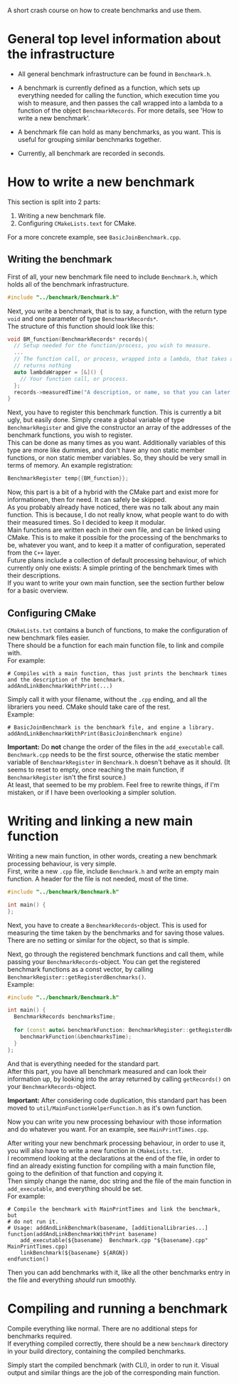 A short crash course on how to create benchmarks and use them.

# General top level information about the infrastructure
- All general benchmark infrastructure can be found in `Benchmark.h`.  

- A benchmark is currently defined as a function, which sets up everything needed for calling the function, which execution time you wish to measure, and then passes the call wrapped into a lambda to a function of the object `BenchmarkRecords`. For more details, see 'How to write a new benchmark'.

- A benchmark file can hold as many benchmarks, as you want. This is useful for grouping similar benchmarks together.  

- Currently, all benchmark are recorded in seconds.

# How to write a new benchmark
This section is split into 2 parts:
1. Writing a new benchmark file.
2. Configuring `CMakeLists.text` for CMake.

For a more concrete example, see `BasicJoinBenchmark.cpp`.

## Writing the benchmark

First of all, your new benchmark file need to include `Benchmark.h`, which holds all of the benchmark infrastructure.

```cpp
#include "../benchmark/Benchmark.h"
```

Next, you write a benchmark, that is to say, a function, with the return type `void` and one parameter of type `BenchmarkRecords*`.  
The structure of this function should look like this:

```cpp
void BM_function(BenchmarkRecords* records){
  // Setup needed for the function/process, you wish to measure.
  ...
  // The function call, or process, wrapped into a lambda, that takes and
  // returns nothing
  auto lambdaWrapper = [&]() {
    // Your function call, or process.
  };
  records->measuredTime("A description, or name, so that you can later recognize your benchmark", lambdaWrapper);
}
```

Next, you have to register this benchmark function. This is currently a bit ugly, but easily done. Simply create a global variable of type `BenchmarkRegister` and give the constructor an array of the addresses of the benchmark functions, you wish to register.  
This can be done as many times as you want. Additionally variables of this type are more like dummies, and don't have any non static member functions, or non static member variables. So, they should be very small in terms of memory.
An example registration:

```cpp
BenchmarkRegister temp{{BM_function}};
```

Now, this part is a bit of a hybrid with the CMake part and exist more for informationen, then for need. It can safely be skipped.  
As you probably already have noticed, there was no talk about any main function. This is because, I do not really know, what people want to do with their measured times. So I decided to keep it modular.  
Main functions are written each in their own file, and can be linked using CMake. This is to make it possible for the processing of the benchmarks to be, whatever you want, and to keep it a matter of configuration, seperated from the `C++` layer.  
Future plans include a collection of default processing behaviour, of which currently only one exists: A simple printing of the benchmark times with their descriptions.  
If you want to write your own main function, see the section further below for a basic overview.

## Configuring CMake

`CMakeLists.txt` contains a bunch of functions, to make the configuration of new benchmark files easier.  
There should be a function for each main function file, to link and compile with.  
For example:

```
# Compiles with a main function, thas just prints the benchmark times and the description of the benchmark.
addAndLinkBenchmarkWithPrint(...)
```

Simply call it with your filename, without the `.cpp` ending, and all the librariers you need. CMake should take care of the rest.  
Example:

```
# BasicJoinBenchmark is the benchmark file, and engine a library.
addAndLinkBenchmarkWithPrint(BasicJoinBenchmark engine)
```

**Important:** Do **not** change the order of the files in the `add_executable` call. `Benchmark.cpp` needs to be the first source, otherwise the static member variable of `BenchmarkRegister` in `Benchmark.h` doesn't behave as it should. (It seems to reset to empty, once reaching the main function, if `BenchmarkRegister` isn't the first source.)  
At least, that seemed to be my problem. Feel free to rewrite things, if I'm mistaken, or if I have been overlooking a simpler solution.

# Writing and linking a new main function

Writing a new main function, in other words, creating a new benchmark processing behaviour, is very simple.  
First, write a new `.cpp` file, include `Benchmark.h` and write an empty main function. A header for the file is not needed, most of the time.

```cpp
#include "../benchmark/Benchmark.h"

int main() {
};
```

Next, you have to create a `BenchmarkRecords`-object. This is used for measuring the time taken by the benchmarks and for saving those values.  
There are no setting or similar for the object, so that is simple.  

Next, go through the registered benchmark functions and call them, while passing your `BenchmarkRecords`-object. You can get the registered benchmark functions as a const vector, by calling `BenchmarkRegister::getRegisterdBenchmarks()`.  
Example:

```cpp
#include "../benchmark/Benchmark.h"

int main() {
  BenchmarkRecords benchmarksTime;
 
  for (const auto& benchmarkFunction: BenchmarkRegister::getRegisterdBenchmarks()) {
    benchmarkFunction(&benchmarksTime);
  }
};
```

And that is everything needed for the standard part.  
After this part, you have all benchmark measured and can look their information up, by looking into the array returned by calling `getRecords()` on your `BenchmarkRecords`-object.  

**Important:** After considering code duplication, this standard part has been moved to `util/MainFunctionHelperFunction.h` as it's own function.

Now you can write you new processing behaviour with those information and do whatever you want. For an example, see `MainPrintTimes.cpp`.  

After writing your new benchmark processing behaviour, in order to use it, you will also have to write a new function in `CMakeLists.txt`.  
I recommend looking at the declarations at the end of the file, in order to find an already existing function for compiling with a main function file, going to the definition of that function and copying it.  
Then simply change the name, doc string and the file of the main function in `add_executable`, and everything should be set.  
For example:

```
# Compile the benchmark with MainPrintTimes and link the benchmark, but
# do not run it.
# Usage: addAndLinkBenchmark(basename, [additionalLibraries...]
function(addAndLinkBenchmarkWithPrint basename)
    add_executable(${basename}  Benchmark.cpp "${basename}.cpp" MainPrintTimes.cpp)
    linkBenchmark(${basename} ${ARGN})
endfunction()
```

Then you can add benchmarks with it, like all the other benchmarks entry in the file and everything *should* run smoothly.

# Compiling and running a benchmark

Compile everything like normal. There are no additional steps for benchmarks required.  
If everything compiled correctly, there should be a new `benchmark` directory in your build directory, containing the compiled benchmarks.  

Simply start the compiled benchmark (with CLI), in order to run it. Visual output and similar things are the job of the corresponding main function.
